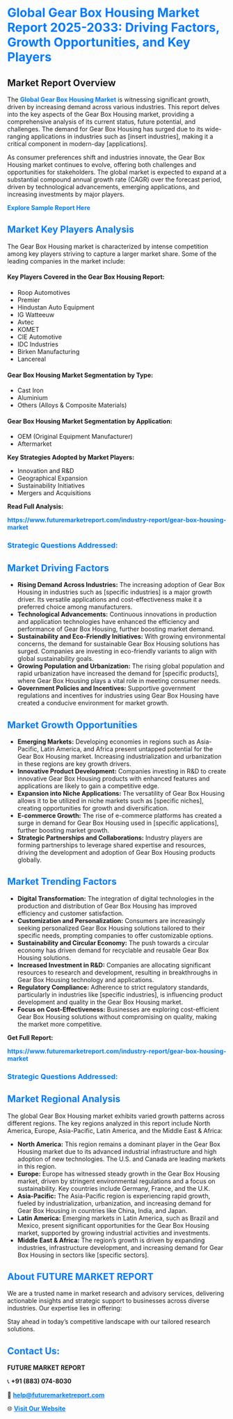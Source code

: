 <h1 style="color: #007BFF;">Global Gear Box Housing Market Report 2025-2033: Driving Factors, Growth Opportunities, and Key Players</h1>

<section id="overview">
<h2>Market Report Overview</h2>
<p>The <a href="https://www.futuremarketreport.com/industry-report/gear-box-housing-market" style="color: #007BFF; text-decoration: none;"><strong>Global Gear Box Housing Market</strong></a> is witnessing significant growth, driven by increasing demand across various industries. This report delves into the key aspects of the Gear Box Housing market, providing a comprehensive analysis of its current status, future potential, and challenges. The demand for Gear Box Housing has surged due to its wide-ranging applications in industries such as [insert industries], making it a critical component in modern-day [applications].</p>
<p>As consumer preferences shift and industries innovate, the Gear Box Housing market continues to evolve, offering both challenges and opportunities for stakeholders. The global market is expected to expand at a substantial compound annual growth rate (CAGR) over the forecast period, driven by technological advancements, emerging applications, and increasing investments by major players.</p>
</section>

<section id="overview">
<p><a href="https://www.futuremarketreport.com/request-sample/reportId=61724" style="color: #007BFF; text-decoration: none;"><strong>Explore Sample Report Here</strong></a></p>
</section>

<section id="key-players">
<h2 style="color: #007BFF;">Market Key Players Analysis</h2>
<p>The Gear Box Housing market is characterized by intense competition among key players striving to capture a larger market share. Some of the leading companies in the market include:</p>
<h4>Key Players Covered in the Gear Box Housing Report:</h4>
<ul><li>Roop Automotives</li><li>Premier</li><li>Hindustan Auto Equipment</li><li>IG Watteeuw</li><li>Avtec</li><li>KOMET</li><li>CIE Automotive</li><li>IDC Industries</li><li>Birken Manufacturing</li><li>Lancereal</li></ul>
<h4>Gear Box Housing Market Segmentation by Type:</h4>
<ul><li>Cast Iron</li><li>Aluminium</li><li>Others (Alloys &amp; Composite Materials)</li></ul>

<h4>Gear Box Housing Market Segmentation by Application:</h4>
<ul><li>OEM (Original Equipment Manufacturer)</li><li>Aftermarket</li></ul>
<p><strong>Key Strategies Adopted by Market Players:</strong></p>
<ul>
<li>Innovation and R&D</li>
<li>Geographical Expansion</li>
<li>Sustainability Initiatives</li>
<li>Mergers and Acquisitions</li>
</ul>
</section>

<section>
<p><strong>Read Full Analysis: </strong></p><a href="https://www.futuremarketreport.com/industry-report/gear-box-housing-market" style="color: #007BFF; text-decoration: none;"><strong>https://www.futuremarketreport.com/industry-report/gear-box-housing-market</strong></a>
<h3 style="color: #007BFF;">Strategic Questions Addressed:</h3>
</section>

<section id="driving-factors">
<h2 style="color: #007BFF;">Market Driving Factors</h2>
<ul>
<li><strong>Rising Demand Across Industries:</strong> The increasing adoption of Gear Box Housing in industries such as [specific industries] is a major growth driver. Its versatile applications and cost-effectiveness make it a preferred choice among manufacturers.</li>
<li><strong>Technological Advancements:</strong> Continuous innovations in production and application technologies have enhanced the efficiency and performance of Gear Box Housing, further boosting market demand.</li>
<li><strong>Sustainability and Eco-Friendly Initiatives:</strong> With growing environmental concerns, the demand for sustainable Gear Box Housing solutions has surged. Companies are investing in eco-friendly variants to align with global sustainability goals.</li>
<li><strong>Growing Population and Urbanization:</strong> The rising global population and rapid urbanization have increased the demand for [specific products], where Gear Box Housing plays a vital role in meeting consumer needs.</li>
<li><strong>Government Policies and Incentives:</strong> Supportive government regulations and incentives for industries using Gear Box Housing have created a conducive environment for market growth.</li>
</ul>
</section>

<section id="growth-opportunities">
<h2 style="color: #007BFF;">Market Growth Opportunities</h2>
<ul>
<li><strong>Emerging Markets:</strong> Developing economies in regions such as Asia-Pacific, Latin America, and Africa present untapped potential for the Gear Box Housing market. Increasing industrialization and urbanization in these regions are key growth drivers.</li>
<li><strong>Innovative Product Development:</strong> Companies investing in R&D to create innovative Gear Box Housing products with enhanced features and applications are likely to gain a competitive edge.</li>
<li><strong>Expansion into Niche Applications:</strong> The versatility of Gear Box Housing allows it to be utilized in niche markets such as [specific niches], creating opportunities for growth and diversification.</li>
<li><strong>E-commerce Growth:</strong> The rise of e-commerce platforms has created a surge in demand for Gear Box Housing used in [specific applications], further boosting market growth.</li>
<li><strong>Strategic Partnerships and Collaborations:</strong> Industry players are forming partnerships to leverage shared expertise and resources, driving the development and adoption of Gear Box Housing products globally.</li>
</ul>
</section>

<section id="trending-factors">
<h2 style="color: #007BFF;">Market Trending Factors</h2>
<ul>
<li><strong>Digital Transformation:</strong> The integration of digital technologies in the production and distribution of Gear Box Housing has improved efficiency and customer satisfaction.</li>
<li><strong>Customization and Personalization:</strong> Consumers are increasingly seeking personalized Gear Box Housing solutions tailored to their specific needs, prompting companies to offer customizable options.</li>
<li><strong>Sustainability and Circular Economy:</strong> The push towards a circular economy has driven demand for recyclable and reusable Gear Box Housing solutions.</li>
<li><strong>Increased Investment in R&D:</strong> Companies are allocating significant resources to research and development, resulting in breakthroughs in Gear Box Housing technology and applications.</li>
<li><strong>Regulatory Compliance:</strong> Adherence to strict regulatory standards, particularly in industries like [specific industries], is influencing product development and quality in the Gear Box Housing market.</li>
<li><strong>Focus on Cost-Effectiveness:</strong> Businesses are exploring cost-efficient Gear Box Housing solutions without compromising on quality, making the market more competitive.</li>
</ul>
</section>

<section>
<p><strong>Get Full Report: </strong></p><a href="https://www.futuremarketreport.com/industry-report/gear-box-housing-market" style="color: #007BFF; text-decoration: none;"><strong>https://www.futuremarketreport.com/industry-report/gear-box-housing-market</strong></a>
<h3 style="color: #007BFF;">Strategic Questions Addressed:</h3>
</section>


<section id="regional-analysis">
<h2 style="color: #007BFF;">Market Regional Analysis</h2>
<p>The global Gear Box Housing market exhibits varied growth patterns across different regions. The key regions analyzed in this report include North America, Europe, Asia-Pacific, Latin America, and the Middle East & Africa:</p>
<ul>
<li><strong>North America:</strong> This region remains a dominant player in the Gear Box Housing market due to its advanced industrial infrastructure and high adoption of new technologies. The U.S. and Canada are leading markets in this region.</li>
<li><strong>Europe:</strong> Europe has witnessed steady growth in the Gear Box Housing market, driven by stringent environmental regulations and a focus on sustainability. Key countries include Germany, France, and the U.K.</li>
<li><strong>Asia-Pacific:</strong> The Asia-Pacific region is experiencing rapid growth, fueled by industrialization, urbanization, and increasing demand for Gear Box Housing in countries like China, India, and Japan.</li>
<li><strong>Latin America:</strong> Emerging markets in Latin America, such as Brazil and Mexico, present significant opportunities for the Gear Box Housing market, supported by growing industrial activities and investments.</li>
<li><strong>Middle East & Africa:</strong> The region’s growth is driven by expanding industries, infrastructure development, and increasing demand for Gear Box Housing in sectors like [specific sectors].</li>
</ul>
</section>

<footer>
<h2 style="color: #007BFF;">About FUTURE MARKET REPORT</h2>
<p>We are a trusted name in market research and advisory services, delivering actionable insights and strategic support to businesses across diverse industries. Our expertise lies in offering:</p>

<p>Stay ahead in today’s competitive landscape with our tailored research solutions.</p>

<h2 style="color: #007BFF;">Contact Us:</h2>
<p><strong>FUTURE MARKET REPORT</strong></p>
<p>📞 <strong>+91 (883) 074-8030</strong></p>
<p>📧 <strong><a href="mailto:help@futuremarketreport.com" style="color: #007BFF;">help@futuremarketreport.com</a></strong></p>
<p>🌐 <strong><a href="https://www.futuremarketreport.com/" style="color: #007BFF;">Visit Our Website</a></strong></p>
</footer>